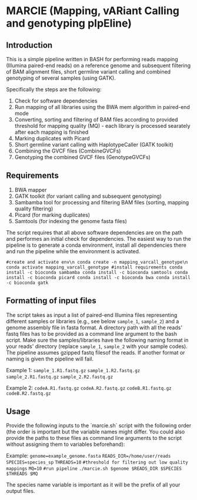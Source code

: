 # MARCIE (Mapping, vARiant Calling and genotyping pIpEline)

## Introduction
This is a simple pipeline written in BASH for performing reads mapping (Illumina paired-end reads) on a reference genome 
and subsequent filtering of BAM alignment files, short germline variant calling and combined genotyping of several 
samples (using GATK).

Specifically the steps are the following:
1. Check for software dependencies
2. Run mapping of all libraries using the BWA mem algorithm in paired-end mode
3. Converting, sorting and filtering of BAM files according to provided threshold for mapping quality (MQ) - each library is processed searately after each mapping is finished
4. Marking duplicates with Picard
5. Short germline variant calling with HaplotypeCaller (GATK toolkit)
6. Combining the GVCF files (CombineGVCFs)
7. Genotyping the combined GVCF files (GenotypeGVCFs)

## Requirements
1. BWA mapper
2. GATK toolkit (for variant calling and subsequent genotyping)
3. Sambamba tool for processing and filtering BAM files (sorting, mapping quality filtering)
4. Picard (for marking duplicates)
5. Samtools (for indexing the genome fasta files)

The script requires that all above software dependencies are on the path and performes an initial check for dependencies.
The easiest way to run the pipeline is to generate a conda environment, install all dependencies there and 
run the pipeline while the environment is activated.

`#create and activate env\n
conda create -n mapping_varcall_genotype\n
conda activate mapping_varcall_genotype
#install requirements
conda install -c bioconda sambamba
conda install -c bioconda samtools
conda install -c bioconda picard
conda install -c bioconda bwa
conda install -c bioconda gatk`

## Formatting of input files
The script takes as input a list of paired-end Illumina files representing different samples or libraries (e.g., see below `sample_1`, `sample_2`) and a genome assembly file in fasta 
format. A directory path with all the reads' fastq files has to be provided as a command line argument to the bash script. Make sure the samples/libraries have the following naming format 
in your reads' directory (replace `sample_1`, `sample_2` with your sample codes). The pipeline assumes gzipped fastq filesof the reads. If another format or naming is given the pipeline will fail. 

Example 1:
`sample_1.R1.fastq.gz`
`sample_1.R2.fastq.gz`
`sample_2.R1.fastq.gz`
`sample_2.R2.fastq.gz`

Example 2:
`codeA.R1.fastq.gz`
`codeA.R2.fastq.gz`
`codeB.R1.fastq.gz`
`codeB.R2.fastq.gz`

## Usage
Provide the following inputs to the ´marcie.sh´ script with the following order (the order is important but the variable names might differ. You could also provide the paths to these 
files as command line arguments to the script without assigning them to variables beforehand):

Example:
`genome=example_genome.fasta`
`READS_DIR=/home/user/reads`
`SPECIES=species_sp`
`THREADS=10`
`#threshold for filtering out low quality mappings`
`MQ=10`
`#run pipeline`
`./marcie.sh $genome $READS_DIR $SPECIES $THREADS $MQ`

The species name variable is important as it will be the prefix of all your output files.

